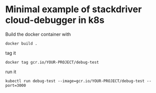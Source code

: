 # Minimal example of stackdriver cloud-debugger in k8s
Build the docker container with 

`docker build .`

tag it

`docker tag gcr.io/YOUR-PROJECT/debug-test`

run it

`kubectl run debug-test --image=gcr.io/YOUR-PROJECT/debug-test --port=3000`
